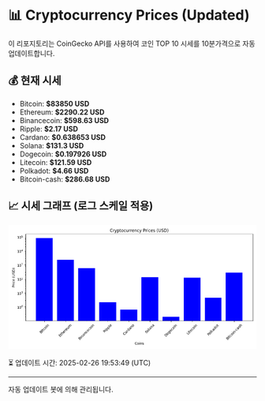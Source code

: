 
# 📊 Cryptocurrency Prices (Updated)

이 리포지토리는 CoinGecko API를 사용하여 코인 TOP 10 시세를 10분가격으로 자동 업데이트합니다.

## 💰 현재 시세
- Bitcoin: **$83850 USD**
- Ethereum: **$2290.22 USD**
- Binancecoin: **$598.63 USD**
- Ripple: **$2.17 USD**
- Cardano: **$0.638653 USD**
- Solana: **$131.3 USD**
- Dogecoin: **$0.197926 USD**
- Litecoin: **$121.59 USD**
- Polkadot: **$4.66 USD**
- Bitcoin-cash: **$286.68 USD**

## 📈 시세 그래프 (로그 스케일 적용)
![Crypto Prices](crypto_prices.png)

⏳ 업데이트 시간: 2025-02-26 19:53:49 (UTC)

---
자동 업데이트 봇에 의해 관리됩니다.
